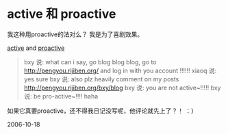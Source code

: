 # active 和 proactive

我这种用proactive的法对么？
我是为了喜剧效果。

[active](http://www.google.com/search?q=define%3A+active&start=0&ie=utf-8&oe=utf-8&client=firefox&rls=org.mozilla:zh-CN:official) and [proactive](http://www.google.com/search?hl=zh-CN&hs=MZq&newwindow=1&client=firefox&rls=org.mozilla:zh-CN:official&sa=X&oi=spell&resnum=0&ct=result&cd=1&q=define:+proactive&spell=1)

> bxy 说:  what can i say, go blog blog blog, go to http://pengyou.rijiben.org/ and log in with you account !!!!!!
> xiaoq 说:  yes sure
> bxy 说:  also plz heavily comment on my posts    http://pengyou.rijiben.org/bxy/blog
> bxy 说:  you are not active~!!!!!
> bxy 说:  be pro-active~!!!! haha 

如果它真要proactive，还不得我日记没写呢，他评论就先上了？！ ：）



2006-10-18